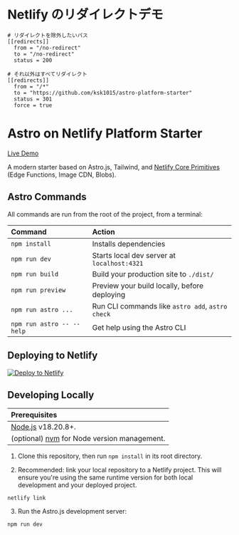 # Netlify のリダイレクトデモ

```
# リダイレクトを除外したいパス
[[redirects]]
  from = "/no-redirect"
  to = "/no-redirect"
  status = 200

# それ以外はすべてリダイレクト
[[redirects]]
  from = "/*"
  to = "https://github.com/ksk1015/astro-platform-starter"
  status = 301
  force = true
```

# Astro on Netlify Platform Starter

[Live Demo](https://astro-platform-starter.netlify.app/)

A modern starter based on Astro.js, Tailwind, and [Netlify Core Primitives](https://docs.netlify.com/core/overview/#develop) (Edge Functions, Image CDN, Blobs).

## Astro Commands

All commands are run from the root of the project, from a terminal:

| Command                   | Action                                           |
| :------------------------ | :----------------------------------------------- |
| `npm install`             | Installs dependencies                            |
| `npm run dev`             | Starts local dev server at `localhost:4321`      |
| `npm run build`           | Build your production site to `./dist/`          |
| `npm run preview`         | Preview your build locally, before deploying     |
| `npm run astro ...`       | Run CLI commands like `astro add`, `astro check` |
| `npm run astro -- --help` | Get help using the Astro CLI                     |

## Deploying to Netlify

[![Deploy to Netlify](https://www.netlify.com/img/deploy/button.svg)](https://app.netlify.com/start/deploy?repository=https://github.com/netlify-templates/astro-platform-starter)

## Developing Locally

| Prerequisites                                                                |
| :--------------------------------------------------------------------------- |
| [Node.js](https://nodejs.org/) v18.20.8+.                                    |
| (optional) [nvm](https://github.com/nvm-sh/nvm) for Node version management. |

1. Clone this repository, then run `npm install` in its root directory.

2. Recommended: link your local repository to a Netlify project. This will ensure you're using the same runtime version for both local development and your deployed project.

```
netlify link
```

3. Run the Astro.js development server:

```
npm run dev
```
